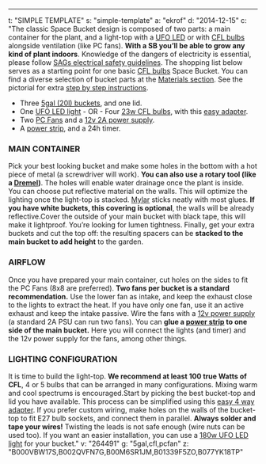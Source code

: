 ---
t: "SIMPLE TEMPLATE"
s: "simple-template"
a: "ekrof"
d: "2014-12-15"
c: "The classic Space Bucket design is composed of two parts: a main container for the plant, and a light-top with a <a href='https://www.amazon.com/dp/B077YK18TP/ref=as_li_ss_tl?creativeASIN=B077YK18TP&imprToken=j-ovNtjoPgOVHR3PCCMFiw&slotNum=5&&th=1&psc=1&linkCode=w61&tag=spacbuck-20&linkId=cb67c296dd4063215169e07ad58010cd'>UFO LED</a> or with <a href='https://www.amazon.com/Philips-433557-100-watt-Equivalent-Bright/dp/B00M6SR1JM/ref=as_li_ss_tl?ie=UTF8&linkCode=ll1&tag=sb-desi-20&linkId=60f24dd82292316290d8220eaba0bfe2'>CFL bulbs</a> alongside ventilation (like PC fans). <strong>With a SB you’ll be able to grow any kind of plant indoors</strong>. Knowledge of the dangers of electricity is essential, please follow <a href='/docs/safety-guidelines'>SAGs electrical safety guidelines</a>. The shopping list below serves as a starting point for one basic <a href='https://amzn.to/3jMfTYw'>CFL bulbs</a> Space Bucket. You can find a diverse selection of bucket parts at the <a href='/materials'>Materials section</a>. See the pictorial for extra <a href='http://www.reddit.com/r/SpaceBuckets/comments/1t590b/complete_build_guide_for_a_blackout_space_bucket/'>step by step instructions</a>.<ul><li>Three <a href='https://www.amazon.com/dp/B071WCRN9W/ref=as_li_ss_tl?ie=UTF8&linkCode=ll1&tag=spacbuck-20&linkId=e343966eb2966fb8028e37fdb039eb31'>5gal (20l) buckets</a>, and one lid.</li><li>One <a href='https://www.amazon.com/dp/B077YK18TP/ref=as_li_ss_tl?creativeASIN=B077YK18TP&imprToken=j-ovNtjoPgOVHR3PCCMFiw&slotNum=5&&th=1&psc=1&linkCode=w61&tag=spacbuck-20&linkId=cb67c296dd4063215169e07ad58010cd'>UFO LED light</a> - OR - Four <a href='http://www.amazon.com/s/?_encoding=UTF8&amp;camp=1789&amp;creative=390957&amp;field-keywords=23w%20cfl&amp;linkCode=ur2&amp;rh=i%3Aaps%2Ck%3A23w%20cfl&amp;tag=spacbuck-20&amp;url=search-alias%3Daps&amp;linkId=TOD5YZ7WINHSD7WK'>23w CFL bulbs</a>, with this <a href='http://www.amazon.com/gp/product/B0091HO0FY/ref=as_li_ss_tl?ie=UTF8&amp;camp=1789&amp;creative=390957&amp;creativeASIN=B0091HO0FY&amp;linkCode=as2&amp;tag=spacbuck-20'>easy adapter</a>.</li><li>Two <a href='http://amzn.to/2f0MxnO'>PC Fans</a> and a <a href='http://amzn.to/2mGyDKT'>12v 2A power supply</a>.</li><li>A <a href='http://amzn.to/2nc8JCy'>power strip</a>, and a 24h timer.</li></ul><h3>MAIN CONTAINER</h3>Pick your best looking bucket and make some holes in the bottom with a hot piece of metal (a screwdriver will work). <strong>You can also use a rotary tool (like a <a href='http://amzn.to/2nTNq5I'>Dremel</a>)</strong>. The holes will enable water drainage once the plant is inside. You can choose put reflective material on the walls. This will optimize the lighting once the light-top is stacked. <a href='http://amzn.to/2nTVcg9'>Mylar</a> sticks neatly with most glues. <strong>If you have white buckets, this covering is optional</strong>, the walls will be already reflective.Cover the outside of your main bucket with black tape, this will make it lightproof. You’re looking for lumen tightness. Finally, get your extra buckets and cut the top off: the resulting spacers can be <strong>stacked to the main bucket to add height</strong> to the garden.<h3>AIRFLOW</h3>Once you have prepared your main container, cut holes on the sides to fit the PC Fans (8x8 are preferred). <strong>Two fans per bucket is a standard recommendation.</strong> Use the lower fan as intake, and keep the exhaust close to the lights to extract the heat. If you have only one fan, use it an active exhaust and keep the intake passive. Wire the fans with a <a href='http://amzn.to/2mGyDKT'>12v power supply</a> (a standard 2A PSU can run two fans). You can <strong>glue a <a href='http://amzn.to/2nc8JCy'>power strip</a> to one side of the main bucket.</strong> Here you will connect the lights (and timer) and the 12v power supply for the fans, among other things.<h3>LIGHTING CONFIGURATION</h3>It is time to build the light-top. <strong>We recommend at least 100 true Watts of CFL</strong>, 4 or 5 bulbs that can be arranged in many configurations. Mixing warm and cool spectrums is encouraged.Start by picking the best bucket-top and lid you have available. This process can be simplified using this <a href='http://www.amazon.com/gp/product/B0091HO0FY/ref=as_li_ss_tl?ie=UTF8&amp;camp=1789&amp;creative=390957&amp;creativeASIN=B0091HO0FY&amp;linkCode=as2&amp;tag=spacbuck-20'>easy 4 way adapter</a>. If you prefer custom wiring, make holes on the walls of the bucket-top to fit E27 bulb sockets, and connect them in parallel. <strong>Always solder and tape your wires!</strong> Twisting the leads is not safe enough (wire nuts can be used too). If you want an easier installation, you can use a <a href='http://amzn.to/2nU13lr'>180w UFO LED light</a> for your bucket."
v: "264491"
g: "5gal,cfl,pcfan"
z: "B000VBW17S,B002QVFN7G,B00M6SR1JM,B01339F5ZO,B077YK18TP"
